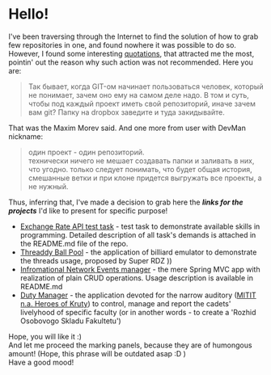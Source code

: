 # Hello!
I've been traversing through the Internet to find the solution of how to grab few repositories in one, and found nowhere it was possible to do so.
However, I found some interesting [quotations](https://qna.habr.com/q/834127), that attracted me the most, pointin' out the reason why such action was not recommended. Here you are:
> Так бывает, когда GIT-ом начинает пользоваться человек, который не понимает, зачем оно ему на самом деле надо.
В том и суть, чтобы под каждый проект иметь свой репозиторий, иначе зачем вам git? Папку на dropbox заведите и туда закидывайте.

That was the Maxim Morev said. And one more from user with DevMan nickname:
> один проект - один репозиторий.<br/>
технически ничего не мешает создавать папки и заливать в них, что угодно.
только следует понимать, что будет общая история, смешанные ветки и при клоне придется выгружать все проекты, а не нужный. 

Thus, inferring that, I've made a decision to grab here the ***links for the projects*** I'd like to present for specific purpose!

- [Exchange Rate API test task](https://github.com/dobroleks94/overonix_test_task) - test task to demonstrate available skills in programming. Detailed description of all task's demands is attached in the README.md file of the repo.
- [Threaddy Ball Pool](https://github.com/dobroleks94/threaddy-ball-pool) - the application of billiard emulator to demonstrate the threads usage, proposed by Super RDZ ))
- [Infromational Network Events manager](https://github.com/dobroleks94/informational-network-event_manager) - the mere Spring MVC app with realization of plain CRUD operations. Usage description is available in README.md
- [Duty Manager](https://github.com/dobroleks94/DutyManager) - the application devoted for the narrow auditory ([MITIT n.a. Heroes of Kruty](http://www.viti.edu.ua/)) to control, manage and report the cadets' livelyhood of specific faculty (or in another words - to create a 'Rozhid Osobovogo Skladu Fakultetu')

Hope, you will like it :) <br/>
And let me proceed the marking panels, because they are of humongous amount! (Hope, this phrase will be outdated asap :D ) <br/>
Have a good mood!
